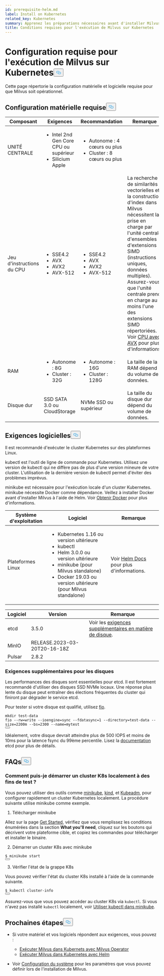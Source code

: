 ```yaml
---
id: prerequisite-helm.md
label: Install on Kubernetes
related_key: Kubernetes
summary: Apprenez les préparations nécessaires avant d'installer Milvus avec Helm.
title: Conditions requises pour l'exécution de Milvus sur Kubernetes
---
```

<h1 id="Requirements-for-running-Milvus-on-Kubernetes" class="common-anchor-header">Configuration requise pour l'exécution de Milvus sur Kubernetes<button data-href="#Requirements-for-running-Milvus-on-Kubernetes" class="anchor-icon" translate="no">
      <svg translate="no"
        aria-hidden="true"
        focusable="false"
        height="20"
        version="1.1"
        viewBox="0 0 16 16"
        width="16"
      >
        <path
          fill="#0092E4"
          fill-rule="evenodd"
          d="M4 9h1v1H4c-1.5 0-3-1.69-3-3.5S2.55 3 4 3h4c1.45 0 3 1.69 3 3.5 0 1.41-.91 2.72-2 3.25V8.59c.58-.45 1-1.27 1-2.09C10 5.22 8.98 4 8 4H4c-.98 0-2 1.22-2 2.5S3 9 4 9zm9-3h-1v1h1c1 0 2 1.22 2 2.5S13.98 12 13 12H9c-.98 0-2-1.22-2-2.5 0-.83.42-1.64 1-2.09V6.25c-1.09.53-2 1.84-2 3.25C6 11.31 7.55 13 9 13h4c1.45 0 3-1.69 3-3.5S14.5 6 13 6z"
        ></path>
      </svg>
    </button></h1><p>Cette page répertorie la configuration matérielle et logicielle requise pour que Milvus soit opérationnel.</p>
<h2 id="Hardware-requirements" class="common-anchor-header">Configuration matérielle requise<button data-href="#Hardware-requirements" class="anchor-icon" translate="no">
      <svg translate="no"
        aria-hidden="true"
        focusable="false"
        height="20"
        version="1.1"
        viewBox="0 0 16 16"
        width="16"
      >
        <path
          fill="#0092E4"
          fill-rule="evenodd"
          d="M4 9h1v1H4c-1.5 0-3-1.69-3-3.5S2.55 3 4 3h4c1.45 0 3 1.69 3 3.5 0 1.41-.91 2.72-2 3.25V8.59c.58-.45 1-1.27 1-2.09C10 5.22 8.98 4 8 4H4c-.98 0-2 1.22-2 2.5S3 9 4 9zm9-3h-1v1h1c1 0 2 1.22 2 2.5S13.98 12 13 12H9c-.98 0-2-1.22-2-2.5 0-.83.42-1.64 1-2.09V6.25c-1.09.53-2 1.84-2 3.25C6 11.31 7.55 13 9 13h4c1.45 0 3-1.69 3-3.5S14.5 6 13 6z"
        ></path>
      </svg>
    </button></h2><table>
<thead>
<tr><th>Composant</th><th>Exigences</th><th>Recommandation</th><th>Remarque</th></tr>
</thead>
<tbody>
<tr><td>UNITÉ CENTRALE</td><td><ul><li>Intel 2nd Gen Core CPU ou supérieur</li><li>Silicium Apple</li></ul></td><td><ul><li>Autonome : 4 cœurs ou plus</li><li>Cluster : 8 cœurs ou plus</li></ul></td><td></td></tr>
<tr><td>Jeu d'instructions du CPU</td><td><ul><li>SSE4.2</li><li>AVX</li><li>AVX2</li><li>AVX-512</li></ul></td><td><ul><li>SSE4.2</li><li>AVX</li><li>AVX2</li><li>AVX-512</li></ul></td><td>La recherche de similarités vectorielles et la construction d'index dans Milvus nécessitent la prise en charge par l'unité centrale d'ensembles d'extensions SIMD (instructions uniques, données multiples). Assurez-vous que l'unité centrale prend en charge au moins l'une des extensions SIMD répertoriées. Voir <a href="https://en.wikipedia.org/wiki/Advanced_Vector_Extensions#CPUs_with_AVX">CPU avec AVX</a> pour plus d'informations.</td></tr>
<tr><td>RAM</td><td><ul><li>Autonome : 8G</li><li>Cluster : 32G</li></ul></td><td><ul><li>Autonome : 16G</li><li>Cluster : 128G</li></ul></td><td>La taille de la RAM dépend du volume de données.</td></tr>
<tr><td>Disque dur</td><td>SSD SATA 3.0 ou CloudStorage</td><td>NVMe SSD ou supérieur</td><td>La taille du disque dur dépend du volume de données.</td></tr>
</tbody>
</table>
<h2 id="Software-requirements" class="common-anchor-header">Exigences logicielles<button data-href="#Software-requirements" class="anchor-icon" translate="no">
      <svg translate="no"
        aria-hidden="true"
        focusable="false"
        height="20"
        version="1.1"
        viewBox="0 0 16 16"
        width="16"
      >
        <path
          fill="#0092E4"
          fill-rule="evenodd"
          d="M4 9h1v1H4c-1.5 0-3-1.69-3-3.5S2.55 3 4 3h4c1.45 0 3 1.69 3 3.5 0 1.41-.91 2.72-2 3.25V8.59c.58-.45 1-1.27 1-2.09C10 5.22 8.98 4 8 4H4c-.98 0-2 1.22-2 2.5S3 9 4 9zm9-3h-1v1h1c1 0 2 1.22 2 2.5S13.98 12 13 12H9c-.98 0-2-1.22-2-2.5 0-.83.42-1.64 1-2.09V6.25c-1.09.53-2 1.84-2 3.25C6 11.31 7.55 13 9 13h4c1.45 0 3-1.69 3-3.5S14.5 6 13 6z"
        ></path>
      </svg>
    </button></h2><p>Il est recommandé d'exécuter le cluster Kubernetes sur des plateformes Linux.</p>
<p>kubectl est l'outil de ligne de commande pour Kubernetes. Utilisez une version de kubectl qui ne diffère pas de plus d'une version mineure de votre cluster. L'utilisation de la dernière version de kubectl permet d'éviter des problèmes imprévus.</p>
<p>minikube est nécessaire pour l'exécution locale d'un cluster Kubernetes. minikube nécessite Docker comme dépendance. Veillez à installer Docker avant d'installer Milvus à l'aide de Helm. Voir <a href="https://docs.docker.com/get-docker">Obtenir Docker</a> pour plus d'informations.</p>
<table>
<thead>
<tr><th>Système d'exploitation</th><th>Logiciel</th><th>Remarque</th></tr>
</thead>
<tbody>
<tr><td>Plateformes Linux</td><td><ul><li>Kubernetes 1.16 ou version ultérieure</li><li>kubectl</li><li>Helm 3.0.0 ou version ultérieure</li><li>minikube (pour Milvus standalone)</li><li>Docker 19.03 ou version ultérieure (pour Milvus standalone)</li></ul></td><td>Voir <a href="https://helm.sh/docs/">Helm Docs</a> pour plus d'informations.</td></tr>
</tbody>
</table>
<table>
<thead>
<tr><th>Logiciel</th><th>Version</th><th>Remarque</th></tr>
</thead>
<tbody>
<tr><td>etcd</td><td>3.5.0</td><td>Voir les <a href="#Additional-disk-requirements">exigences supplémentaires en matière de disque</a>.</td></tr>
<tr><td>MinIO</td><td>RELEASE.2023-03-20T20-16-18Z</td><td></td></tr>
<tr><td>Pulsar</td><td>2.8.2</td><td></td></tr>
</tbody>
</table>
<h3 id="Additional-disk-requirements" class="common-anchor-header">Exigences supplémentaires pour les disques</h3><p>Les performances des disques sont essentielles pour etcd. Il est fortement recommandé d'utiliser des disques SSD NVMe locaux. Une réponse plus lente du disque peut entraîner des élections fréquentes du cluster qui finiront par dégrader le service etcd.</p>
<p>Pour tester si votre disque est qualifié, utilisez <a href="https://github.com/axboe/fio">fio</a>.</p>
<pre><code translate="no" class="language-bash"><span class="hljs-built_in">mkdir</span> test-data
fio --rw=write --ioengine=<span class="hljs-built_in">sync</span> --fdatasync=1 --directory=test-data --size=2200m --bs=2300 --name=mytest
<button class="copy-code-btn"></button></code></pre>
<p>Idéalement, votre disque devrait atteindre plus de 500 IOPS et moins de 10ms pour la latence fsync du 99ème percentile. Lisez la <a href="https://etcd.io/docs/v3.5/op-guide/hardware/#disks">documentation</a> etcd pour plus de détails.</p>
<h2 id="FAQs" class="common-anchor-header">FAQs<button data-href="#FAQs" class="anchor-icon" translate="no">
      <svg translate="no"
        aria-hidden="true"
        focusable="false"
        height="20"
        version="1.1"
        viewBox="0 0 16 16"
        width="16"
      >
        <path
          fill="#0092E4"
          fill-rule="evenodd"
          d="M4 9h1v1H4c-1.5 0-3-1.69-3-3.5S2.55 3 4 3h4c1.45 0 3 1.69 3 3.5 0 1.41-.91 2.72-2 3.25V8.59c.58-.45 1-1.27 1-2.09C10 5.22 8.98 4 8 4H4c-.98 0-2 1.22-2 2.5S3 9 4 9zm9-3h-1v1h1c1 0 2 1.22 2 2.5S13.98 12 13 12H9c-.98 0-2-1.22-2-2.5 0-.83.42-1.64 1-2.09V6.25c-1.09.53-2 1.84-2 3.25C6 11.31 7.55 13 9 13h4c1.45 0 3-1.69 3-3.5S14.5 6 13 6z"
        ></path>
      </svg>
    </button></h2><h3 id="How-can-I-start-a-K8s-cluster-locally-for-test-purposes" class="common-anchor-header">Comment puis-je démarrer un cluster K8s localement à des fins de test ?</h3><p>Vous pouvez utiliser des outils comme <a href="https://minikube.sigs.k8s.io/docs/">minikube</a>, <a href="https://kind.sigs.k8s.io/">kind</a>, et <a href="https://kubernetes.io/docs/reference/setup-tools/kubeadm/">Kubeadm</a>, pour configurer rapidement un cluster Kubernetes localement. La procédure suivante utilise minikube comme exemple.</p>
<ol>
<li>Télécharger minikube</li>
</ol>
<p>Allez sur la page <a href="https://minikube.sigs.k8s.io/docs/start/">Get Started</a>, vérifiez que vous remplissez les conditions énumérées dans la section <strong>What you'll need</strong>, cliquez sur les boutons qui décrivent votre plateforme cible, et copiez les commandes pour télécharger et installer le binaire.</p>
<ol start="2">
<li>Démarrer un cluster K8s avec minikube</li>
</ol>
<pre><code translate="no" class="language-shell">$ minikube start
<button class="copy-code-btn"></button></code></pre>
<ol start="3">
<li>Vérifier l'état de la grappe K8s</li>
</ol>
<p>Vous pouvez vérifier l'état du cluster K8s installé à l'aide de la commande suivante.</p>
<pre><code translate="no" class="language-shell">$ kubectl cluster-info
<button class="copy-code-btn"></button></code></pre>
<div class="alert note">
<p>Assurez-vous que vous pouvez accéder au cluster K8s via <code translate="no">kubectl</code>. Si vous n'avez pas installé <code translate="no">kubectl</code> localement, voir <a href="https://minikube.sigs.k8s.io/docs/handbook/kubectl/">Utiliser kubectl dans minikube</a>.</p>
</div>
<h2 id="Whats-next" class="common-anchor-header">Prochaines étapes<button data-href="#Whats-next" class="anchor-icon" translate="no">
      <svg translate="no"
        aria-hidden="true"
        focusable="false"
        height="20"
        version="1.1"
        viewBox="0 0 16 16"
        width="16"
      >
        <path
          fill="#0092E4"
          fill-rule="evenodd"
          d="M4 9h1v1H4c-1.5 0-3-1.69-3-3.5S2.55 3 4 3h4c1.45 0 3 1.69 3 3.5 0 1.41-.91 2.72-2 3.25V8.59c.58-.45 1-1.27 1-2.09C10 5.22 8.98 4 8 4H4c-.98 0-2 1.22-2 2.5S3 9 4 9zm9-3h-1v1h1c1 0 2 1.22 2 2.5S13.98 12 13 12H9c-.98 0-2-1.22-2-2.5 0-.83.42-1.64 1-2.09V6.25c-1.09.53-2 1.84-2 3.25C6 11.31 7.55 13 9 13h4c1.45 0 3-1.69 3-3.5S14.5 6 13 6z"
        ></path>
      </svg>
    </button></h2><ul>
<li><p>Si votre matériel et vos logiciels répondent aux exigences, vous pouvez :</p>
<ul>
<li><a href="/docs/fr/install_cluster-milvusoperator.md">Exécuter Milvus dans Kubernets avec Milvus Operator</a></li>
<li><a href="/docs/fr/install_cluster-helm.md">Exécuter Milvus dans Kubernetes avec Helm</a></li>
</ul></li>
<li><p>Voir <a href="/docs/fr/system_configuration.md">Configuration du système</a> pour les paramètres que vous pouvez définir lors de l'installation de Milvus.</p></li>
</ul>
